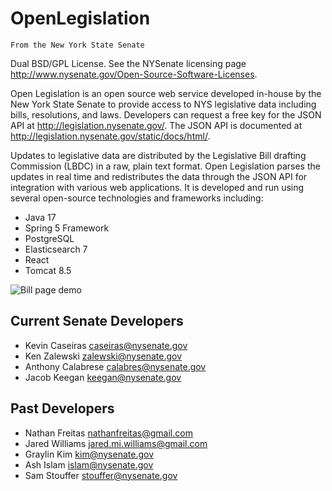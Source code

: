 OpenLegislation
====================

`From the New York State Senate`

Dual BSD/GPL License. See the NYSenate licensing page http://www.nysenate.gov/Open-Source-Software-Licenses.

Open Legislation is an open source web service developed in-house by the New York State Senate to provide access to NYS legislative data including bills, resolutions, and laws. Developers can request a free key for the JSON API at http://legislation.nysenate.gov/. The JSON API is documented at http://legislation.nysenate.gov/static/docs/html/.

Updates to legislative data are distributed by the Legislative Bill drafting Commission (LBDC) in a raw, plain text format. Open Legislation parses the updates in real time and redistributes the data through the JSON API for integration with various web applications. It is developed and run using several open-source technologies and frameworks including: 

* Java 17
* Spring 5 Framework
* PostgreSQL
* Elasticsearch 7
* React
* Tomcat 8.5

![Bill page demo](https://raw.githubusercontent.com/nysenate/OpenLegislation/dev/src/main/webapp/static/img/bill-page.png)

Current Senate Developers
---------------------------

* Kevin Caseiras <caseiras@nysenate.gov>
* Ken Zalewski <zalewski@nysenate.gov>
* Anthony Calabrese <calabres@nysenate.gov>
* Jacob Keegan <keegan@nysenate.gov>

Past Developers
--------------------

* Nathan Freitas <nathanfreitas@gmail.com>
* Jared Williams <jared.mi.williams@gmail.com>
* Graylin Kim <kim@nysenate.gov>
* Ash Islam <islam@nysenate.gov>
* Sam Stouffer <stouffer@nysenate.gov>
